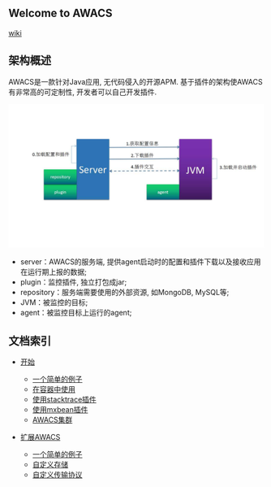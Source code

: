 ## Welcome to AWACS

[wiki]()

## 架构概述

AWACS是一款针对Java应用, 无代码侵入的开源APM. 基于插件的架构使AWACS有非常高的可定制性, 开发者可以自己开发插件.

![](./static/structure.jpg)

* server：AWACS的服务端, 提供agent启动时的配置和插件下载以及接收应用在运行期上报的数据;
* plugin：监控插件, 独立打包成jar;
* repository：服务端需要使用的外部资源, 如MongoDB, MySQL等;
* JVM：被监控的目标;
* agent：被监控目标上运行的agent;

## 文档索引

- [开始]()
    * [一个简单的例子]()
    * [在容器中使用]()
    * [使用stacktrace插件]()
    * [使用mxbean插件]()
    * [AWACS集群]()

- [扩展AWACS]()
    * [一个简单的例子]()
    * [自定义存储]()
    * [自定义传输协议]()
